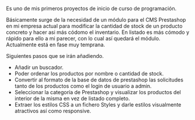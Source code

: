 Es uno de mis primeros proyectos de inicio de curso de programación.

Básicamente surge de la necesidad de un módulo para el CMS Prestashop  en mi empresa actual para modificar la cantidad de stock de un producto concreto y hacer asi más códomo el inventario.
En listado es más cómodo y rápido para ello a mi parecer, con lo cual así quedará el módulo.
Actualmente está en fase muy temprana.

Siguientes pasos que se irán añadiendo.

- Añadir un buscador.
- Poder ordenar los productos por nombre o cantidad de stock.
- Convertir al formato de la base de datos de prestashop las solicitudes tanto de los productos como el login de usuario a admin.
- Seleccionar la categoría de Prestashop y visualizar los productos del interior de la misma en vez de listado completo.
- Extraer los estilos CSS a un fichero Styles y darle estilos visualmente atractivos así como responsive.
